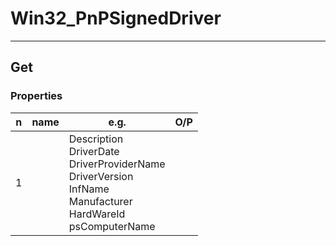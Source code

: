 # Win32_PnPSignedDriver

---

## Get
### Properties
|n|name|e.g.|O/P|
|-|----|----|---|
|1||Description<br/>DriverDate<br/>DriverProviderName<br/>DriverVersion<br/>InfName<br/>Manufacturer<br/>HardWareId<br/>psComputerName|
